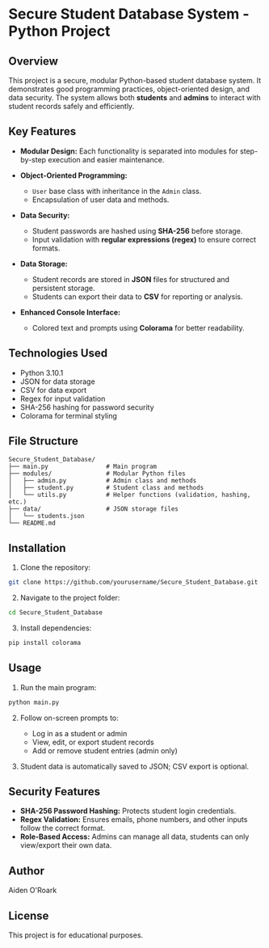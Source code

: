 # Secure Student Database System - Python Project

## Overview

This project is a secure, modular Python-based student database system. It demonstrates good programming practices, object-oriented design, and data security. The system allows both **students** and **admins** to interact with student records safely and efficiently.

## Key Features

* **Modular Design:** Each functionality is separated into modules for step-by-step execution and easier maintenance.
* **Object-Oriented Programming:**

  * `User` base class with inheritance in the `Admin` class.
  * Encapsulation of user data and methods.
* **Data Security:**

  * Student passwords are hashed using **SHA-256** before storage.
  * Input validation with **regular expressions (regex)** to ensure correct formats.
* **Data Storage:**

  * Student records are stored in **JSON** files for structured and persistent storage.
  * Students can export their data to **CSV** for reporting or analysis.
* **Enhanced Console Interface:**

  * Colored text and prompts using **Colorama** for better readability.

## Technologies Used

* Python 3.10.1
* JSON for data storage
* CSV for data export
* Regex for input validation
* SHA-256 hashing for password security
* Colorama for terminal styling

## File Structure

```
Secure_Student_Database/
├── main.py                # Main program
├── modules/               # Modular Python files
│   ├── admin.py           # Admin class and methods
│   ├── student.py         # Student class and methods
│   └── utils.py           # Helper functions (validation, hashing, etc.)
├── data/                  # JSON storage files
│   └── students.json
└── README.md
```

## Installation

1. Clone the repository:

```bash
git clone https://github.com/yourusername/Secure_Student_Database.git
```

2. Navigate to the project folder:

```bash
cd Secure_Student_Database
```

3. Install dependencies:

```bash
pip install colorama
```

## Usage

1. Run the main program:

```bash
python main.py
```

2. Follow on-screen prompts to:

   * Log in as a student or admin
   * View, edit, or export student records
   * Add or remove student entries (admin only)
3. Student data is automatically saved to JSON; CSV export is optional.

## Security Features

* **SHA-256 Password Hashing:** Protects student login credentials.
* **Regex Validation:** Ensures emails, phone numbers, and other inputs follow the correct format.
* **Role-Based Access:** Admins can manage all data, students can only view/export their own data.

## Author

Aiden O'Roark

## License

This project is for educational purposes.
